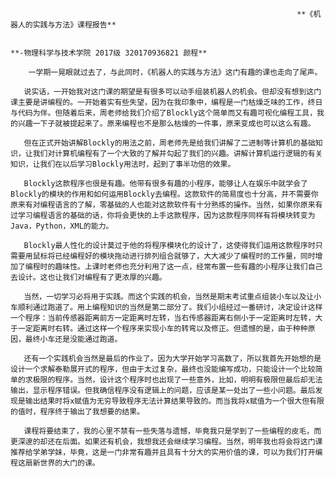                                                                     **《机器人的实践与方法》课程报告**

                                                                                                      **-物理科学与技术学院 2017级 320170936821 颜程**

        一学期一晃眼就过去了，与此同时，《机器人的实践与方法》这门有趣的课也走向了尾声。

       说实话，一开始我对这门课的期望是有很多可以动手组装机器人的机会。但却没有想到这门课主要是讲编程的。一开始着实有些失望，因为在我印象中，编程是一门枯燥乏味的工作，终日与代码为伴。但随着后来，周老师给我们介绍了Blockly这个简单而又有趣可视化编程工具，我的兴趣一下子就被提起来了。原来编程也不是那么枯燥的一件事，原来变成也可以这么有趣。

       但在正式开始讲解Blockly的用法之前，周老师先是给我们讲解了二进制等计算机的基础知识，让我们对计算机编程有了一个大致的了解并勾起了我们的兴趣。讲解计算机运行逻辑的有关知识，让我们在以后学习Blockly用法时，起到了事半功倍的效果。

       Blockly这款程序也很是有趣。他带有很多有趣的小程序，能够让人在娱乐中就学会了Blockly的模块的作用和如何运用Blockly去编程。这款软件的简易度也十分高，并不需要你原来有对编程语言的了解，零基础的人也能对这款软件有十分熟练的操作。当然，如果你原来有过学习编程语言的基础的话，你将会更快的上手这款程序，因为这款程序同样有将模块转变为Java，Python，XML的能力。

       Blockly最人性化的设计莫过于他的将程序模块化的设计了，这使得我们运用这款程序时只需要用鼠标将已经编程好的模块拖动进行排列组合就够了，大大减少了编程时的工作量，同时增加了编程时的趣味性。上课时老师也充分利用了这一点，经常布置一些有趣的小程序让我们自己去设计。这也让我们对编程有了更浓厚的兴趣。

       当然，一切学习必将用于实践。而这个实践的机会，当然是期末考试重点组装小车以及让小车顺利通过跑道了。用上编程知识的当然是第二部分了。我们小组经过一番研讨，决定设计这样一个程序：当前传感器距离前方一定距离时左转，当右传感器距离右侧小于一定距离时左转，大于一定距离时右转。通过这样一个程序来实现小车的转弯以及修正。但遗憾的是，由于种种原因，最终小车还是没能通过跑道。

       还有一个实践机会当然是最后的作业了。因为大学开始学习高数了，所以我首先开始想的是设计一个求解泰勒展开式的程序，但由于太过复杂，最终也没能编写成功，只能设计一个比较简单的求极限的程序。当然，设计这个程序时也出现了一些意外，比如，明明有极限但最后却无法输出，显示程序错误。但我确信程序没有逻辑上的问题，应该是某一处出了一些小问题。最后发现是输出结果时将x赋值为无穷导致程序无法计算结果导致的。而当我将x赋值为一个很大但有限的值时，程序终于输出了我想要的结果。

       课程将要结束了，我的心里不禁有一些失落与遗憾，毕竟我只是学到了一些编程的皮毛，而更深邃的却还在后面。如果还有机会，我想我还会继续学习编程。当然，明年我也将会将这门课推荐给学弟学妹，毕竟，这是一门非常有趣并且具有十分大的实用价值的课，可以为我们打开编程这扇新世界的大门的课。

